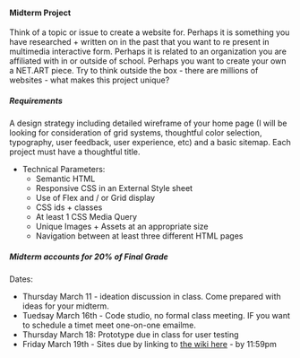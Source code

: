 #### Midterm Project
Think of a topic or issue to create a website for. Perhaps it is something you have researched + written on in the past that you want to re present in multimedia interactive form. Perhaps it is related to an organization you are affiliated with in or outside of school. Perhaps you want to create your own a NET.ART piece. Try to think outside the box - there are millions of websites - what makes this project unique? 

##### Requirements
A design strategy including  detailed wireframe of your home page (I will be looking for consideration of grid systems, thoughtful color selection, typography, user feedback, user experience, etc) and a basic sitemap. Each project must have a thoughtful title. 

* Technical Parameters:
  * Semantic HTML
  * Responsive CSS in an External Style sheet
  * Use of Flex and / or Grid display
  * CSS ids + classes
  * At least 1 CSS Media Query
  * Unique Images + Assets at an appropriate size
  * Navigation between at least three different HTML pages 

##### Midterm accounts for 20% of Final Grade
Dates:
* Thursday March 11 - ideation discussion in class. Come prepared with ideas for your midterm.
* Tuedsay March 16th - Code studio, no formal class meeting. IF you want to schedule a timet meet one-on-one emailme. 
* Thursday March 18: Prototype due in class for user testing
* Friday March 19th - Sites due by linking to [the wiki here](https://github.com/IDMNYU/webDev_D_Spring2021/wiki/Week-07#midterm-project-websites) - by 11:59pm
